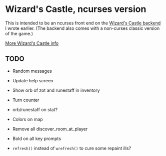 # Wizard's Castle, ncurses version

This is intended to be an ncurses front end on the [Wizard's Castle
backend](https://github.com/beejjorgensen/Wizards-Castle-Rust) I wrote earlier.
(The backend also comes with a non-curses classic version of the game.)

[More Wizard's Castle info](https://github.com/beejjorgensen/Wizards-Castle-Info)

## TODO

* Random messages

* Update help screen

* Show orb of zot and runestaff in inventory

* Turn counter

* orb/runestaff on stat?

* Colors on map

* Remove all discover_room_at_player

* Bold on all key prompts

* `refresh()` instead of `wrefresh()` to cure some repaint ills?
